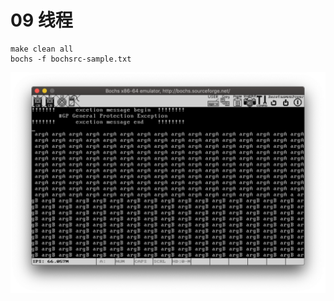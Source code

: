 # 09 线程

    make clean all
    bochs -f bochsrc-sample.txt

![](https://raw.githubusercontent.com/ejunjsh/myos/master/exercises/ch09/ScreenShot.png)